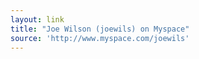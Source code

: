 ```yaml
---
layout: link
title: "Joe Wilson (joewils) on Myspace"
source: 'http://www.myspace.com/joewils'
---
```


